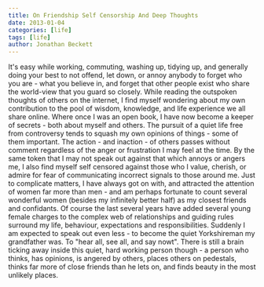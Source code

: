 ```yaml
---
title: On Friendship Self Censorship And Deep Thoughts
date: 2013-01-04
categories: [life]
tags: [life]
author: Jonathan Beckett
---
```


It's easy while working, commuting, washing up, tidying up, and generally doing your best to not offend, let down, or annoy anybody to forget who you are - what you believe in, and forget that other people exist who share the world-view that you guard so closely. While reading the outspoken thoughts of others on the internet, I find myself wondering about my own contribution to the pool of wisdom, knowledge, and life experience we all share online. Where once I was an open book, I have now become a keeper of secrets - both about myself and others. The pursuit of a quiet life free from controversy tends to squash my own opinions of things - some of them important. The action - and inaction - of others passes without comment regardless of the anger or frustration I may feel at the time. By the same token that I may not speak out against that which annoys or angers me, I also find myself self censored against those who I value, cherish, or admire for fear of communicating incorrect signals to those around me. Just to complicate matters, I have always got on with, and attracted the attention of women far more than men - and am perhaps fortunate to count several wonderful women (besides my infinitely better half) as my closest friends and confidants. Of course the last several years have added several young female charges to the complex web of relationships and guiding rules surround my life, behaviour, expectations and responsibilities. Suddenly I am expected to speak out even less - to become the quiet Yorkshireman my grandfather was. To "hear all, see all, and say nowt". There is still a brain ticking away inside this quiet, hard working person though - a person who thinks, has opinions, is angered by others, places others on pedestals, thinks far more of close friends than he lets on, and finds beauty in the most unlikely places.